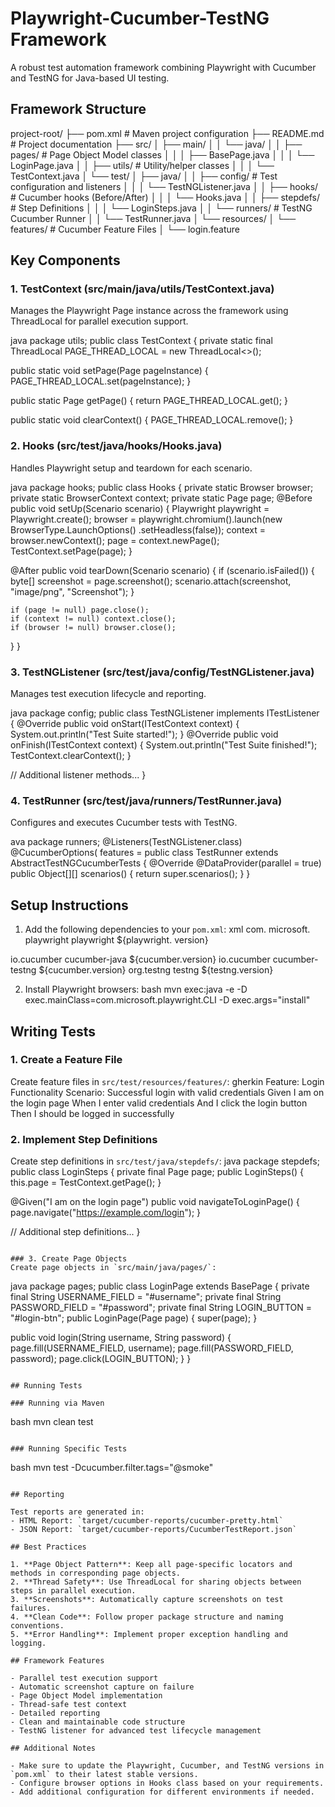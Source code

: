 # Playwright-Cucumber-TestNG Framework

A robust test automation framework combining Playwright with Cucumber and TestNG for Java-based UI testing.

## Framework Structure
project-root/
├── pom.xml # Maven project configuration
├── README.md # Project documentation
├── src/
│ ├── main/
│ │ └── java/
│ │ ├── pages/ # Page Object Model classes
│ │ │ ├── BasePage.java
│ │ │ └── LoginPage.java
│ │ ├── utils/ # Utility/helper classes
│ │ │ └── TestContext.java
│ └── test/
│ ├── java/
│ │ ├── config/ # Test configuration and listeners
│ │ │ └── TestNGListener.java
│ │ ├── hooks/ # Cucumber hooks (Before/After)
│ │ │ └── Hooks.java
│ │ ├── stepdefs/ # Step Definitions
│ │ │ └── LoginSteps.java
│ │ └── runners/ # TestNG Cucumber Runner
│ │ └── TestRunner.java
│ └── resources/
│ └── features/ # Cucumber Feature Files
│ └── login.feature

## Key Components

### 1. TestContext (src/main/java/utils/TestContext.java)
Manages the Playwright Page instance across the framework using ThreadLocal for parallel execution support.

java package utils;
public class TestContext { private static final ThreadLocal PAGE_THREAD_LOCAL = new ThreadLocal<>();

public static void setPage(Page pageInstance) {
PAGE_THREAD_LOCAL.set(pageInstance);
}

public static Page getPage() {
return PAGE_THREAD_LOCAL.get();
}

public static void clearContext() {
PAGE_THREAD_LOCAL.remove();
}

### 2. Hooks (src/test/java/hooks/Hooks.java)
Handles Playwright setup and teardown for each scenario.

java package hooks;
public class Hooks { private static Browser browser; private static BrowserContext context; private static Page page;
@Before
public void setUp(Scenario scenario) {
Playwright playwright = Playwright.create();
browser = playwright.chromium().launch(new BrowserType.LaunchOptions()
.setHeadless(false));
context = browser.newContext();
page = context.newPage();
TestContext.setPage(page);
}

@After
public void tearDown(Scenario scenario) {
if (scenario.isFailed()) {
byte[] screenshot = page.screenshot();
scenario.attach(screenshot, "image/png", "Screenshot");
}

    if (page != null) page.close();
    if (context != null) context.close();
    if (browser != null) browser.close();
}
}

### 3. TestNGListener (src/test/java/config/TestNGListener.java)
Manages test execution lifecycle and reporting.

java package config;
public class TestNGListener implements ITestListener { @Override public void onStart(ITestContext context) { System.out.println("Test Suite started!"); }
@Override
public void onFinish(ITestContext context) {
System.out.println("Test Suite finished!");
TestContext.clearContext();
}

// Additional listener methods...
}

### 4. TestRunner (src/test/java/runners/TestRunner.java)
Configures and executes Cucumber tests with TestNG.

ava package runners;
@Listeners(TestNGListener.class) @CucumberOptions( features =  public class TestRunner extends AbstractTestNGCucumberTests { @Override @DataProvider(parallel = true) public Object[][] scenarios() { return super.scenarios(); } }

## Setup Instructions

1. Add the following dependencies to your `pom.xml`:
   xml    com. microsoft. playwright   playwright   ${playwright. version}
<!-- Cucumber -->
<dependency>
    <groupId>io.cucumber</groupId>
    <artifactId>cucumber-java</artifactId>
    <version>${cucumber.version}</version>
</dependency>
<dependency>
    <groupId>io.cucumber</groupId>
    <artifactId>cucumber-testng</artifactId>
    <version>${cucumber.version}</version>
</dependency>

<!-- TestNG -->
<dependency>
    <groupId>org.testng</groupId>
    <artifactId>testng</artifactId>
    <version>${testng.version}</version>
</dependency>

2. Install Playwright browsers:
   bash mvn exec:java -e -D exec.mainClass=com.microsoft.playwright.CLI -D exec.args="install"

## Writing Tests

### 1. Create a Feature File
Create feature files in `src/test/resources/features/`:
gherkin Feature: Login Functionality
Scenario: Successful login with valid credentials Given I am on the login page When I enter valid credentials And I click the login button Then I should be logged in successfully

### 2. Implement Step Definitions
Create step definitions in `src/test/java/stepdefs/`:
java package stepdefs;
public class LoginSteps { private final Page page;
public LoginSteps() {
this.page = TestContext.getPage();
}

@Given("I am on the login page")
public void navigateToLoginPage() {
page.navigate("https://example.com/login");
}

// Additional step definitions...
}
``` 

### 3. Create Page Objects
Create page objects in `src/main/java/pages/`:
```
java package pages;
public class LoginPage extends BasePage { private final String USERNAME_FIELD = "#username"; private final String PASSWORD_FIELD = "#password"; private final String LOGIN_BUTTON = "#login-btn";
public LoginPage(Page page) {
super(page);
}

public void login(String username, String password) {
page.fill(USERNAME_FIELD, username);
page.fill(PASSWORD_FIELD, password);
page.click(LOGIN_BUTTON);
}
}
``` 

## Running Tests

### Running via Maven
```
bash mvn clean test
``` 

### Running Specific Tests
```
bash mvn test -Dcucumber.filter.tags="@smoke"
``` 

## Reporting

Test reports are generated in:
- HTML Report: `target/cucumber-reports/cucumber-pretty.html`
- JSON Report: `target/cucumber-reports/CucumberTestReport.json`

## Best Practices

1. **Page Object Pattern**: Keep all page-specific locators and methods in corresponding page objects.
2. **Thread Safety**: Use ThreadLocal for sharing objects between steps in parallel execution.
3. **Screenshots**: Automatically capture screenshots on test failures.
4. **Clean Code**: Follow proper package structure and naming conventions.
5. **Error Handling**: Implement proper exception handling and logging.

## Framework Features

- Parallel test execution support
- Automatic screenshot capture on failure
- Page Object Model implementation
- Thread-safe test context
- Detailed reporting
- Clean and maintainable code structure
- TestNG listener for advanced test lifecycle management

## Additional Notes

- Make sure to update the Playwright, Cucumber, and TestNG versions in `pom.xml` to their latest stable versions.
- Configure browser options in Hooks class based on your requirements.
- Add additional configuration for different environments if needed.
```




